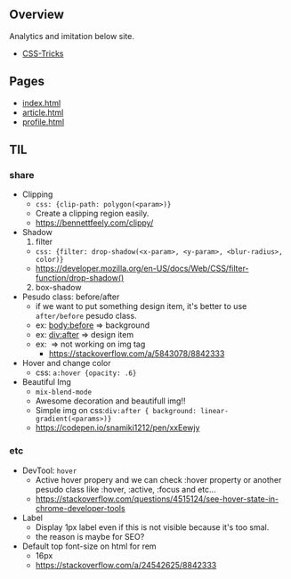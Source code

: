 ## Overview

Analytics and imitation below site.

- [ CSS-Tricks ](https://css-tricks.com/)

## Pages

- [index.html](index.html)
- [article.html](article.html)
- [profile.html](profile.html)

## TIL

### share

- Clipping
  - `css: {clip-path: polygon(<param>)}`
  - Create a clipping region easily.
  - https://bennettfeely.com/clippy/
- Shadow
  1. filter
  - `css: {filter: drop-shadow(<x-param>, <y-param>, <blur-radius>, color)}`
  - https://developer.mozilla.org/en-US/docs/Web/CSS/filter-function/drop-shadow()
  2. box-shadow
- Pesudo class: before/after
  - if we want to put something design item, it's better to use `after/before` pesudo class.
  - ex: <body:before> => background
  - ex: <div:after> => design item
  - ex: <img > => not working on img tag
    - https://stackoverflow.com/a/5843078/8842333
- Hover and change color
  - css: `a:hover {opacity: .6}`
- Beautiful Img
  - `mix-blend-mode`
  - Awesome decoration and beautifull img!!
  - Simple img on css:`div:after { background: linear-gradient(<params>)}`
  - https://codepen.io/snamiki1212/pen/xxEewjy

### etc

- DevTool: `hover`
  - Active hover propery and we can check :hover property or another pesudo class like :hover, :active, :focus and etc...
  - https://stackoverflow.com/questions/4515124/see-hover-state-in-chrome-developer-tools
- Label
  - Display 1px label even if this is not visible because it's too smal.
  - the reason is maybe for SEO?
- Default top font-size on html for rem
  - 16px
  - https://stackoverflow.com/a/24542625/8842333
